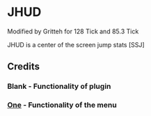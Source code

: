# JHUD

Modified by Gritteh for 128 Tick and 85.3 Tick

JHUD is a center of the screen jump stats [SSJ]

## Credits
### Blank - Functionality of plugin
### [One](https://steamcommunity.com/id/One/) - Functionality of the menu
